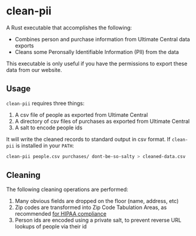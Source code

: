 # clean-pii

A Rust executable that accomplishes the following:

- Combines person and purchase information from Ultimate Central data exports
- Cleans some Peronsally Identifiable Information (PII) from the data

This executable is only useful if you have the permissions to export these data from our website.

## Usage

`clean-pii` requires three things:

1. A csv file of people as exported from Ultimate Central
2. A directory of csv files of purchases as exported from Ultimate Central
3. A salt to encode people ids

It will write the cleaned records to standard output in csv format.
If `clean-pii` is installed in your `PATH`:

```bash
clean-pii people.csv purchases/ dont-be-so-salty > cleaned-data.csv
```

## Cleaning

The following cleaning operations are performed:

1. Many obvious fields are dropped on the floor (name, address, etc)
2. Zip codes are transformed into Zip Code Tabulation Areas, as recommended [for HIPAA compliance](https://www.hhs.gov/hipaa/for-professionals/privacy/special-topics/de-identification/index.html#zip)
3. Person ids are encoded using a private salt, to prevent reverse URL lookups of people via their id
